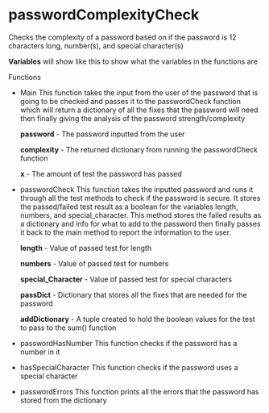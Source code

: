 # passwordComplexityCheck
Checks the complexity of a password based on if the password is 12 characters long, number(s), and special character(s)

**Variables** will show like this to show what the variables in the functions are

Functions 
- Main
    This function takes the input from the user of the password that is going to be checked and passes it to the passwordCheck function which will return a dictionary of all the fixes that the password will need then finally giving the analysis of the password strength/complexity
  
    **password** - The password inputted from the user
  
    **complexity** - The returned dictionary from running the passwordCheck function
  
    **x** - The amount of test the password has passed
    
- passwordCheck
      This function takes the inputted password and runs it through all the test methods to check if the password is secure. It stores the passed/failed test result as a boolean for the variables length, numbers, and special_character. This method stores the failed results as a dictionary and info for what to add to the password then finally passes it back to the main method to report the information to the user.
  
    **length** - Value of passed test for length
  
    **numbers** - Value of passed test for numbers
  
    **special_Character** - Value of passed test for special characters
  
    **passDict** - Dictionary that stores all the fixes that are needed for the password
  
    **addDictionary** - A tuple created to hold the boolean values for the test to pass to the sum() function


- passwordHasNumber
      This function checks if the password has a number in it
  
- hasSpecialCharacter
      This function checks if the password uses a special character
  
- passwordErrors
      This function prints all the errors that the password has stored from the dictionary
